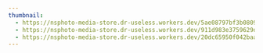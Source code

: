 ```yaml
---
thumbnail:
  - https://nsphoto-media-store.dr-useless.workers.dev/5ae08797bf3b08098f0c6bed4f8e654cad0644c415b338f504525a69e730a9dd:image/avif
  - https://nsphoto-media-store.dr-useless.workers.dev/911d983e3759629da73c0dc1fa9dec4a2b878fe7b6e3c74144066e8dca1bf0f5:image/webp
  - https://nsphoto-media-store.dr-useless.workers.dev/20dc65950f042baa15c69b21cad5ab57cf66b5ced44bd554f00fb1e5dcd453dc:image/jpeg
---
```

